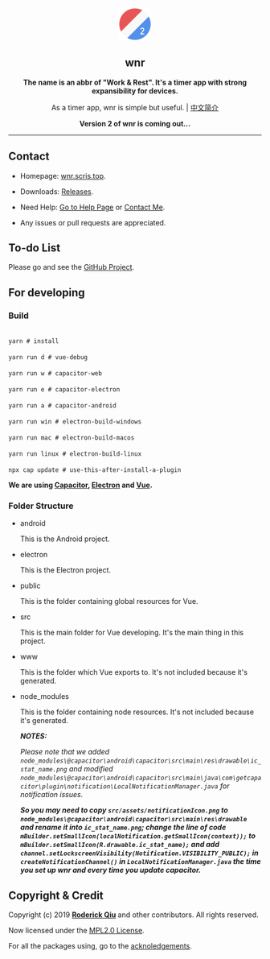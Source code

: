 <p align="center"><img src="https://raw.githubusercontent.com/RoderickQiu/wnr/master/res/icons/wnrIcon.png"
        width="64px" /></p>

<h2 align="center">wnr</h2>

<p align="center">
    <b>The name is an abbr of "Work & Rest". It's a timer app with strong expansibility for devices.</b>
</p>

<p align="center">
    As a timer app, wnr is simple but useful. | <a href="https://scris.top/wnr/">中文简介</a>
</p>

<p align="center">
    <b>Version 2 of wnr is coming out...</b>
</p>

---


## Contact

- Homepage: [wnr.scris.top](https://wnr.scris.top/).

- Downloads: [Releases](https://github.com/RoderickQiu/wnr/releases/).

- Need Help: [Go to Help Page](https://wnr.scris.top/help.html) or [Contact Me](https://roderickqiu.scris.top/).

- Any issues or pull requests are appreciated.

## To-do List

Please go and see the [GitHub Project](https://github.com/RoderickQiu/wnr/projects/1).

## For developing

### Build

```shell

yarn # install

yarn run d # vue-debug

yarn run w # capacitor-web

yarn run e # capacitor-electron

yarn run a # capacitor-android

yarn run win # electron-build-windows

yarn run mac # electron-build-macos

yarn run linux # electron-build-linux

npx cap update # use-this-after-install-a-plugin

```

**We are using [Capacitor](https://capacitor.ionicframework.com/docs/), [Electron](https://electronjs.org/docs) and [Vue](https://vuejs.org/v2/guide/).**

### Folder Structure

- android

    This is the Android project.

- electron

    This is the Electron project.

- public

    This is the folder containing global resources for Vue.

- src

    This is the main folder for Vue developing. It's the main thing in this project.

- www

    This is the folder which Vue exports to. It's not included because it's generated.

- node_modules

    This is the folder containing node resources. It's not included because it's generated.

    _**NOTES:**_
    
    _Please note that we added `node_modules\@capacitor\android\capacitor\src\main\res\drawable\ic_stat_name.png` and modified `node_modules\@capacitor\android\capacitor\src\main\java\com\getcapacitor\plugin\notification\LocalNotificationManager.java` for notification issues._

    _**So you may need to copy `src/assets/notificationIcon.png` to `node_modules\@capacitor\android\capacitor\src\main\res\drawable` and rename it into `ic_stat_name.png`; change the line of code `mBuilder.setSmallIcon(localNotification.getSmallIcon(context));` to `mBuilder.setSmallIcon(R.drawable.ic_stat_name);` and add `channel.setLockscreenVisibility(Notification.VISIBILITY_PUBLIC);` in `createNotificationChannel()` in `LocalNotificationManager.java` the time you set up wnr and every time you update capacitor.**_

## Copyright & Credit

Copyright (c) 2019 **[Roderick Qiu](https://roderickqiu.scris.top)** and other contributors. All rights reserved.

Now licensed under the [MPL2.0 License](https://github.com/RoderickQiu/wnr/blob/master/LICENSE).

For all the packages using, go to the [acknoledgements](https://wnr.scris.top/acknoledgements.html).
